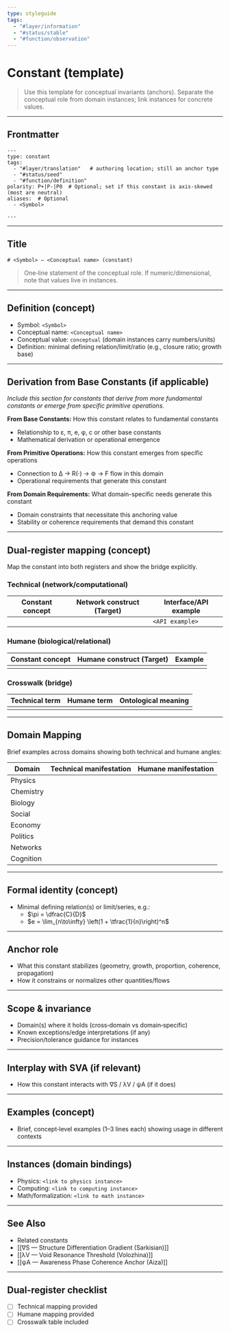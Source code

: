 ```yaml
---
type: styleguide
tags:
  - "#layer/information"
  - "#status/stable"
  - "#function/observation"
---
```


# Constant (template)

> Use this template for conceptual invariants (anchors). Separate the conceptual role from domain instances; link instances for concrete values.

---

## Frontmatter

```
---
type: constant
tags:
  - "#layer/translation"   # authoring location; still an anchor type
  - "#status/seed"
  - "#function/definition"
polarity: P+|P-|P0  # Optional; set if this constant is axis-skewed (most are neutral)
aliases:  # Optional
  - <Symbol>

---
```

---

## Title

`# <Symbol> — <Conceptual name> (constant)`

> One‑line statement of the conceptual role. If numeric/dimensional, note that values live in instances.

---

## Definition (concept)

- Symbol: `<Symbol>`
- Conceptual name: `<Conceptual name>`
- Conceptual value: `conceptual` (domain instances carry numbers/units)
- Definition: minimal defining relation/limit/ratio (e.g., closure ratio; growth base)

---

## Derivation from Base Constants (if applicable)

*Include this section for constants that derive from more fundamental constants or emerge from specific primitive operations.*

**From Base Constants:** How this constant relates to fundamental constants
- Relationship to ε, π, e, φ, c or other base constants
- Mathematical derivation or operational emergence

**From Primitive Operations:** How this constant emerges from specific operations
- Connection to ∆ → R(·) → ⊚ → F flow in this domain
- Operational requirements that generate this constant

**From Domain Requirements:** What domain-specific needs generate this constant
- Domain constraints that necessitate this anchoring value
- Stability or coherence requirements that demand this constant

---

## Dual‑register mapping (concept)

Map the constant into both registers and show the bridge explicitly.

### Technical (network/computational)

| Constant concept | Network construct (Target) | Interface/API example |
|-----------------|---------------------------|----------------------|
| <concept>       | <technical target>        | `<API example>`     |

### Humane (biological/relational)

| Constant concept | Humane construct (Target) | Example |
|-----------------|---------------------------|---------|
| <concept>       | <felt experience>         | <lived example> |

### Crosswalk (bridge)

| Technical term | Humane term | Ontological meaning |
|---------------|-------------|-------------------|
| <tech term>   | <felt term> | <shared meaning>  |

---

## Domain Mapping

Brief examples across domains showing both technical and humane angles:

| Domain | Technical manifestation | Humane manifestation |
|--------|------------------------|---------------------|
| Physics | <technical example> | <experiential example> |
| Chemistry | <technical example> | <experiential example> |
| Biology | <technical example> | <experiential example> |
| Social | <technical example> | <experiential example> |
| Economy | <technical example> | <experiential example> |
| Politics | <technical example> | <experiential example> |
| Networks | <technical example> | <experiential example> |
| Cognition | <technical example> | <experiential example> |

---

## Formal identity (concept)

- Minimal defining relation(s) or limit/series, e.g.:
  - $\pi = \dfrac{C}{D}$
  - $e = \lim_{n\to\infty} \left(1 + \tfrac{1}{n}\right)^n$

---

## Anchor role

- What this constant stabilizes (geometry, growth, proportion, coherence, propagation)
- How it constrains or normalizes other quantities/flows

---

## Scope & invariance

- Domain(s) where it holds (cross‑domain vs domain‑specific)
- Known exceptions/edge interpretations (if any)
- Precision/tolerance guidance for instances

---

## Interplay with SVA (if relevant)

- How this constant interacts with ∇S / λV / ψA (if it does)

---

## Examples (concept)

- Brief, concept‑level examples (1–3 lines each) showing usage in different contexts

---

## Instances (domain bindings)

- Physics: `<link to physics instance>`
- Computing: `<link to computing instance>`
- Math/formalization: `<link to math instance>`

---

## See Also

- Related constants
- [[∇S — Structure Differentiation Gradient (Sarkisian)]]
- [[λV — Void Resonance Threshold (Volozhina)]]
- [[ψA — Awareness Phase Coherence Anchor (Aiza)]]

---

## Dual‑register checklist

- [ ] Technical mapping provided
- [ ] Humane mapping provided
- [ ] Crosswalk table included